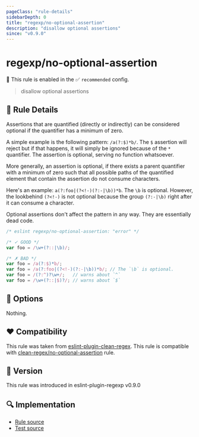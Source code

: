 ```yaml
---
pageClass: "rule-details"
sidebarDepth: 0
title: "regexp/no-optional-assertion"
description: "disallow optional assertions"
since: "v0.9.0"
---
```

# regexp/no-optional-assertion

💼 This rule is enabled in the ✅ `recommended` config.

<!-- end auto-generated rule header -->

> disallow optional assertions

## :book: Rule Details

Assertions that are quantified (directly or indirectly) can be considered optional if the quantifier has a minimum of zero.

A simple example is the following pattern: `/a(?:$)*b/`. The `$` assertion will reject but if that happens, it will simply be ignored because of the `*` quantifier. The assertion is optional, serving no function whatsoever.

More generally, an assertion is optional, if there exists a parent quantifier with a minimum of zero such that all possible paths of the quantified element that contain the assertion do not consume characters.

Here's an example: `a(?:foo|(?<!-)(?:-|\b))*b`. The `\b` is optional. However, the lookbehind `(?<!-)` is not optional because the group `(?:-|\b)` right after it can consume a character.

Optional assertions don't affect the pattern in any way. They are essentially dead code.

<eslint-code-block>

```js
/* eslint regexp/no-optional-assertion: "error" */

/* ✓ GOOD */
var foo = /\w+(?::|\b)/;

/* ✗ BAD */
var foo = /a(?:$)*b/;
var foo = /a(?:foo|(?<!-)(?:-|\b))*b/; // The `\b` is optional.
var foo = /(?:^)?\w+/;   // warns about `^`
var foo = /\w+(?::|$)?/; // warns about `$`
```

</eslint-code-block>

## :wrench: Options

Nothing.

## :heart: Compatibility

This rule was taken from [eslint-plugin-clean-regex].
This rule is compatible with [clean-regex/no-optional-assertion] rule.

[eslint-plugin-clean-regex]: https://github.com/RunDevelopment/eslint-plugin-clean-regex
[clean-regex/no-optional-assertion]: https://github.com/RunDevelopment/eslint-plugin-clean-regex/blob/master/docs/rules/no-optional-assertion.md

## :rocket: Version

This rule was introduced in eslint-plugin-regexp v0.9.0

## :mag: Implementation

- [Rule source](https://github.com/ota-meshi/eslint-plugin-regexp/blob/master/lib/rules/no-optional-assertion.ts)
- [Test source](https://github.com/ota-meshi/eslint-plugin-regexp/blob/master/tests/lib/rules/no-optional-assertion.ts)
